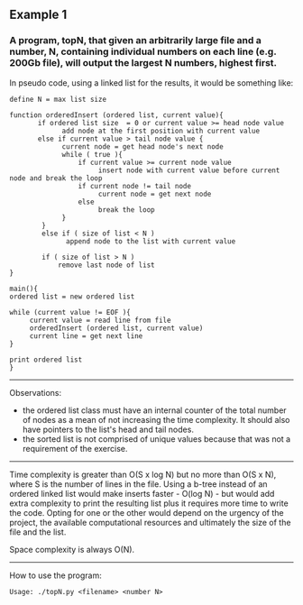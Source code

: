 ## Example 1 

### A program, topN, that given an arbitrarily large file and a number, N, containing individual numbers on each line (e.g. 200Gb file), will output the largest N numbers, highest first.

In pseudo code, using a linked list for the results, it would be something like:

    define N = max list size
    
    function orderedInsert (ordered list, current value){
           if ordered list size  = 0 or current value >= head node value
                 add node at the first position with current value
           else if current value > tail node value {
                 current node = get head node's next node
                 while ( true ){
                     if current value >= current node value
                          insert node with current value before current node and break the loop
                     if current node != tail node
                          current node = get next node
                     else
                          break the loop
                 }
            }
            else if ( size of list < N )
                  append node to the list with current value

            if ( size of list > N )
                remove last node of list
    }

    main(){
    ordered list = new ordered list

    while (current value != EOF ){
         current value = read line from file
         orderedInsert (ordered list, current value)
         current line = get next line
    }

    print ordered list
    }
----------------
Observations:
- the ordered list class must have an internal counter of the total number of nodes as a mean of not increasing the time complexity. It should also have pointers to the list's head and tail nodes.
- the sorted list is not comprised of unique values because that was not a requirement of the exercise.
----------------
Time complexity is greater than O(S x log N) but no more than O(S x N), where S is the number of lines in the file. Using a b-tree instead of an ordered linked list would make inserts faster - O(log N) -  but would add extra complexity to print the resulting list plus it requires more time to write the code. Opting for one or the other would depend on the urgency of the project, the available computational resources and ultimately the size of the file and the list.
 
Space complexity is always O(N).

------------------
How to use the program:

    Usage: ./topN.py <filename> <number N>
